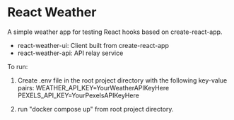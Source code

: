 # React Weather

A simple weather app for testing React hooks based on create-react-app.

-   react-weather-ui: Client built from create-react-app
-   react-weather-api: API relay service

To run:

1. Create .env file in the root project directory with the following key-value pairs:
   WEATHER_API_KEY=YourWeatherAPIKeyHere
   PEXELS_API_KEY=YourPexelsAPIKeyHere

2. run "docker compose up" from root project directory.
